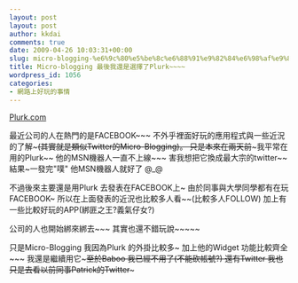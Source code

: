 ```yaml
---
layout: post
layout: post
author: kkdai
comments: true
date: 2009-04-26 10:03:31+00:00
slug: micro-blogging-%e6%9c%80%e5%be%8c%e6%88%91%e9%82%84%e6%98%af%e9%81%b8%e6%93%87%e4%ba%86plurk
title: Micro-blogging 最後我還是選擇了Plurk~~~~
wordpress_id: 1056
categories:
- 網路上好玩的事情
---
```


[Plurk.com](http://plurk.com/)

最近公司的人在熱門的是FACEBOOK~~~ 不外乎裡面好玩的應用程式與一些近況的了解~~~(其實就是類似Twitter的Micro-Blogging)。 只是本來在兩天前~~~我平常在用的Plurk~~ 他的MSN機器人一直不上線~~~ 害我想把它換成最大宗的twitter~~ 結果~一發完"噗" 他MSN機器人就好了 @_@

不過後來主要還是用Plurk 去發表在FACEBOOK上~ 由於同事與大學同學都有在玩FACEBOOK~ 所以在上面發表的近況也比較多人看~~(比較多人FOLLOW) 加上有一些比較好玩的APP(綁匪之王?義氣仔女?)

公司的人也開始綁來綁去~~~ 其實也還不錯玩說~~~~~

只是Micro-Blogging 我因為Plurk 的外掛比較多~ 加上他的Widget 功能比較齊全~~~ 我還是繼續用它~~~至於Baboo 我已經不用了(不能砍帳號?) 還有Twitter 我也只是去看以前同事Patrick的Twitter~~~
